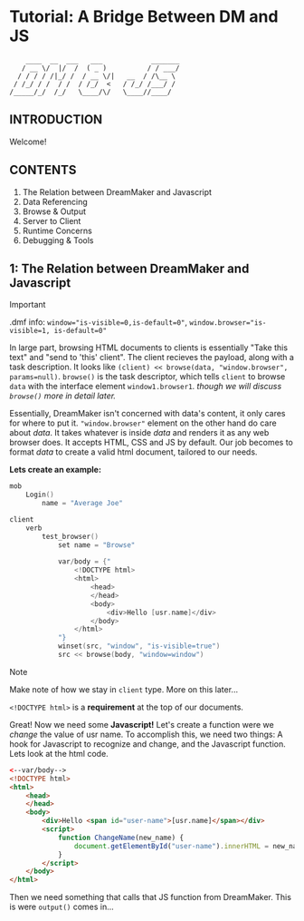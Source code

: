 
# Tutorial: A Bridge Between DM and JS
```
    ____  __  ___   ___            _______
   / __ \/  |/  /  ( _ )          / / ___/
  / / / / /|_/ /  / __ \/|   __  / /\__ \ 
 / /_/ / /  / /  / /_/  <   / /_/ /___/ / 
/_____/_/  /_/   \____/\/   \____//____/
```                                      

## INTRODUCTION
Welcome!

## CONTENTS
1. The Relation between DreamMaker and Javascript
2. Data Referencing
3. Browse & Output
4. Server to Client
5. Runtime Concerns
6. Debugging & Tools

## 1: The Relation between DreamMaker and Javascript
> [!IMPORTANT]
> .dmf info:
> `window="is-visible=0,is-default=0"`, 
> `window.browser="is-visible=1, is-default=0"`
> 
In large part, browsing HTML documents to clients is essentially "Take this text" and "send to 'this' client". The client recieves the payload, along with a task description.
It looks like `(client) << browse(data, "window.browser", params=null)`. `browse()` is the task descriptor, which tells `client` to browse `data` with the interface element `window1.browser1`.
_though we will discuss `browse()` more in detail later._

Essentially, DreamMaker isn't concerned with data's content, it only cares for where to put it. `"window.browser"` element on the other hand do care about _data_. It takes whatever is inside _data_ and renders it as any web browser does. It accepts HTML, CSS and JS by default. Our job becomes to format _data_ to create a valid html document, tailored to our needs.

**Lets create an example:**
```c
mob
	Login()
		name = "Average Joe"

client
	verb
		test_browser()
			set name = "Browse"
			
			var/body = {"
				<!DOCTYPE html>
				<html>
					<head>
					</head>
					<body>
						<div>Hello [usr.name]</div>
					</body>
				</html>
			"}
			winset(src, "window", "is-visible=true")
			src << browse(body, "window=window")
```
> [!NOTE]
> Make note of how we stay in `client` type. More on this later...
>
> `<!DOCTYPE html>` is a **requirement** at the top of our documents.

Great! Now we need some **Javascript!**
Let's create a function were we _change_ the value of usr name. To accomplish this, we need two things: A hook for Javascript to recognize and change, and the Javascript function.
Lets look at the html code.
```html
<--var/body-->
<!DOCTYPE html>
<html>
	<head>
	</head>
	<body>
		<div>Hello <span id="user-name">[usr.name]</span></div>
		<script>
			function ChangeName(new_name) {
				document.getElementById("user-name").innerHTML = new_name;
			}
		</script>						
	</body>
</html>
```
Then we need something that calls that JS function from DreamMaker. This is were `output()` comes in...
```c


```
